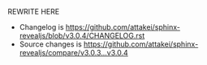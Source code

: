 REWRITE HERE

- Changelog is https://github.com/attakei/sphinx-revealjs/blob/v3.0.4/CHANGELOG.rst
- Source changes is https://github.com/attakei/sphinx-revealjs/compare/v3.0.3...v3.0.4
